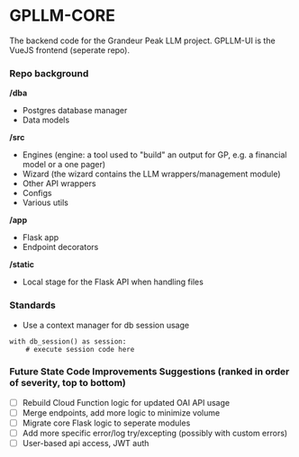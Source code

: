 # GPLLM-CORE
The backend code for the Grandeur Peak LLM project.
GPLLM-UI is the VueJS frontend (seperate repo).

### Repo background
**/dba**
- Postgres database manager
- Data models

**/src**
- Engines (engine: a tool used to "build" an output for GP, e.g. a financial model or a one pager)
- Wizard (the wizard contains the LLM wrappers/management module)
- Other API wrappers
- Configs
- Various utils

**/app**
- Flask app
- Endpoint decorators

**/static**
- Local stage for the Flask API when handling files

### Standards
- Use a context manager for db session usage
````
with db_session() as session:
    # execute session code here
````

### Future State Code Improvements Suggestions (ranked in order of severity, top to bottom)
- [ ] Rebuild Cloud Function logic for updated OAI API usage
- [ ] Merge endpoints, add more logic to minimize volume
- [ ] Migrate core Flask logic to seperate modules
- [ ] Add more specific error/log try/excepting (possibly with custom errors)
- [ ] User-based api access, JWT auth